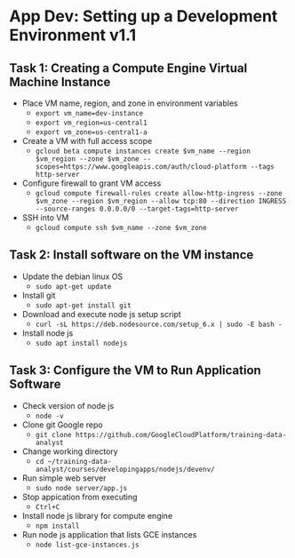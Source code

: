 # App Dev: Setting up a Development Environment v1.1

## Task 1: Creating a Compute Engine Virtual Machine Instance
- Place VM name, region, and zone in environment variables
	- `export vm_name=dev-instance`
	- `export vm_region=us-central1`
	- `export vm_zone=us-central1-a`
- Create a VM with full access scope 
	- `gcloud beta compute instances create $vm_name --region $vm_region --zone $vm_zone --scopes=https://www.googleapis.com/auth/cloud-platform --tags http-server`
- Configure firewall to grant VM access
	- `gcloud compute firewall-rules create allow-http-ingress --zone $vm_zone --region $vm_region --allow tcp:80 --direction INGRESS --source-ranges 0.0.0.0/0 --target-tags=http-server`
- SSH into VM
	- `gcloud compute ssh $vm_name --zone $vm_zone `

## Task 2: Install software on the VM instance

- Update the debian linux OS
	- `sudo apt-get update`
- Install git
	- `sudo apt-get install git`
- Download and execute node js setup script
	- `curl -sL https://deb.nodesource.com/setup_6.x | sudo -E bash -`
- Install node js
	- `sudo apt install nodejs`

## Task 3: Configure the VM to Run Application Software

- Check version of node js
	- `node -v`
- Clone git Google repo
	- `git clone https://github.com/GoogleCloudPlatform/training-data-analyst`
- Change working directory
	- `cd ~/training-data-analyst/courses/developingapps/nodejs/devenv/`
- Run simple web server
	- `sudo node server/app.js`
- Stop appication from executing
	- `Ctrl+C`
- Install node js library for compute engine
	- `npm install`
- Run node js application that lists GCE instances
	- `node list-gce-instances.js`